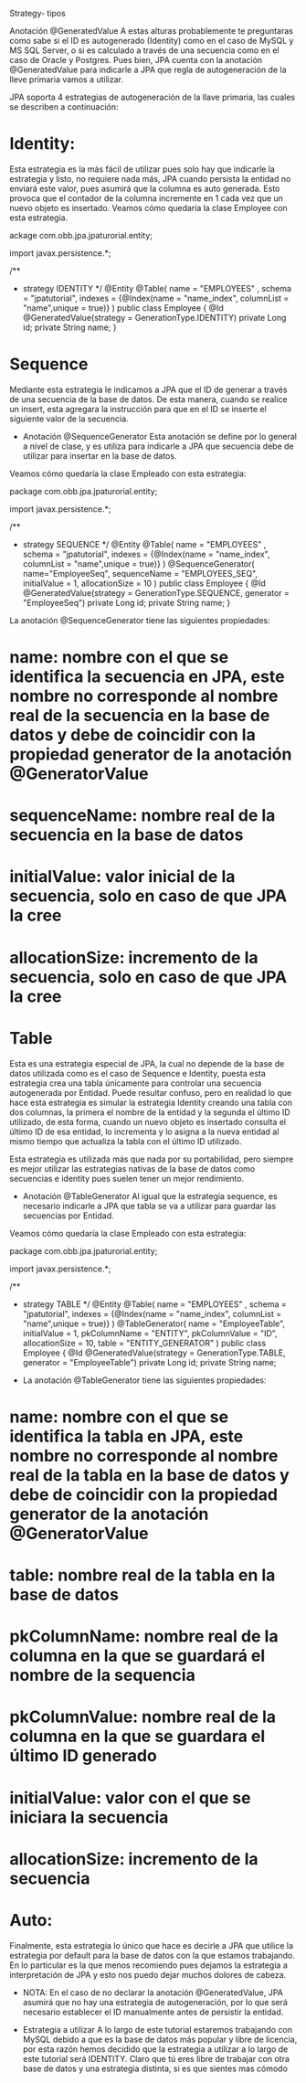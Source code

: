 Strategy-  tipos

Anotación @GeneratedValue
A estas alturas probablemente te preguntaras como sabe si el ID es autogenerado (Identity) como en el caso de MySQL y MS SQL Server, o si es calculado a través de una secuencia como en el caso de Oracle y Postgres. Pues bien, JPA cuenta con la anotación @GeneratedValue para indicarle a JPA que regla de autogeneración de la lleve primaria vamos a utilizar.

JPA soporta 4 estrategias de autogeneración de la llave primaria, las cuales se describen a continuación:

# Identity:
Esta estrategia es la más fácil de utilizar pues solo hay que indicarle la estrategia y listo, no requiere nada más, JPA cuando persista la entidad no enviará este valor, pues asumirá que la columna es auto generada. Esto provoca que el contador de la columna incremente en 1 cada vez que un nuevo objeto es insertado. Veamos cómo quedaría la clase Employee con esta estrategia.

ackage com.obb.jpa.jpaturorial.entity;

import javax.persistence.*;

/**
 * strategy IDENTITY
 */
@Entity
@Table(
    name = "EMPLOYEES" , 
    schema = "jpatutorial", 
    indexes = {@Index(name = "name_index", columnList = "name",unique = true)}
)
public class Employee {
    @Id
    @GeneratedValue(strategy = GenerationType.IDENTITY)
    private Long id;
    private String name; 
}


# Sequence
Mediante esta estrategia le indicamos a JPA que el ID de generar a través de una secuencia de la base de datos. De esta manera, cuando se realice un insert, esta agregara la instrucción para que en el ID se inserte el siguiente valor de la secuencia.

* Anotación @SequenceGenerator 
Esta anotación se define por lo general a nivel de clase, y es utiliza para indicarle a JPA que secuencia debe de utilizar para insertar en la base de datos.

Veamos cómo quedaría la clase Empleado con esta estrategia:

package com.obb.jpa.jpaturorial.entity;

import javax.persistence.*;

/**
 * strategy SEQUENCE
 */
@Entity
@Table(
    name = "EMPLOYEES" , 
    schema = "jpatutorial", 
    indexes = {@Index(name = "name_index", columnList = "name",unique = true)}
)
@SequenceGenerator(
    name="EmployeeSeq",
    sequenceName = "EMPLOYEES_SEQ",
    initialValue = 1, 
    allocationSize = 10
)
public class Employee {
    @Id
    @GeneratedValue(strategy = GenerationType.SEQUENCE, generator = "EmployeeSeq")
    private Long id;
    private String name; 
}

La anotación @SequenceGenerator tiene las siguientes propiedades:

# name: nombre con el que se identifica la secuencia en JPA, este nombre no corresponde al nombre real de la secuencia en la base de datos y debe de coincidir con la propiedad generator  de la anotación @GeneratorValue
# sequenceName: nombre real de la secuencia en la base de datos
# initialValue: valor inicial de la secuencia, solo en caso de que JPA la cree
# allocationSize: incremento de la secuencia, solo en caso de que JPA la cree


# Table
Esta es una estrategia especial de JPA, la cual no depende de la base de datos utilizada como es el caso de Sequence e Identity, puesta esta estrategia crea una tabla únicamente para controlar una secuencia autogenerada por Entidad. Puede resultar confuso, pero en realidad lo que hace esta estrategia es simular la estrategia Identity creando una tabla con dos columnas, la primera el nombre de la entidad y la segunda el último ID utilizado, de esta forma, cuando un nuevo objeto es insertado consulta el último ID de esa entidad, lo incrementa y lo asigna a la nueva entidad al mismo tiempo que actualiza la tabla con el último ID utilizado.

Esta estrategia es utilizada más que nada por su portabilidad, pero siempre es mejor utilizar las estrategias nativas de la base de datos como secuencias e identity pues suelen tener un mejor rendimiento.

 

* Anotación @TableGenerator
Al igual que la estrategia sequence, es necesario indicarle a JPA que tabla se va a utilizar para guardar las secuencias por Entidad.

Veamos cómo quedaría la clase Empleado con esta estrategia:

package com.obb.jpa.jpaturorial.entity;

import javax.persistence.*;

/**
 * strategy TABLE
 */
@Entity
@Table(
    name = "EMPLOYEES" , 
    schema = "jpatutorial", 
    indexes = {@Index(name = "name_index", columnList = "name",unique = true)}
)
@TableGenerator(
    name = "EmployeeTable", 
    initialValue = 1, 
    pkColumnName = "ENTITY", 
    pkColumnValue = "ID", 
    allocationSize = 10, 
    table = "ENTITY_GENERATOR"
)
public class Employee {
    @Id
    @GeneratedValue(strategy = GenerationType.TABLE, generator = "EmployeeTable")
    private Long id;
    private String name;

* La anotación @TableGenerator tiene las siguientes propiedades:

# name: nombre con el que se identifica la tabla en JPA, este nombre no corresponde al nombre real de la tabla en la base de datos y debe de coincidir con la propiedad generator  de la anotación @GeneratorValue
# table: nombre real de la tabla en la base de datos
# pkColumnName: nombre real de la columna en la que se guardará el nombre de la sequencia
# pkColumnValue: nombre real de la columna en la que se guardara el último ID generado
# initialValue: valor con el que se iniciara la secuencia
# allocationSize: incremento de la secuencia

# Auto:
Finalmente, esta estrategia lo único que hace es decirle a JPA que utilice la estrategia por default para la base de datos con la que estamos trabajando. En lo particular es la que menos recomiendo pues dejamos la estrategia a interpretación de JPA y esto nos puedo dejar muchos dolores de cabeza.

 

* NOTA: En el caso de no declarar la anotación @GeneratedValue, JPA asumirá que no hay una estrategia de autogeneración, por lo que será necesario establecer el ID manualmente antes de persistir la entidad.

 

* Estrategia a utilizar
A lo largo de este tutorial estaremos trabajando con MySQL debido a que es la base de datos más popular y libre de licencia, por esta razón hemos decidido que la estrategia a utilizar a lo largo de este tutorial será IDENTITY. Claro que tú eres libre de trabajar con otra base de datos y una estrategia distinta, si es que sientes mas cómodo